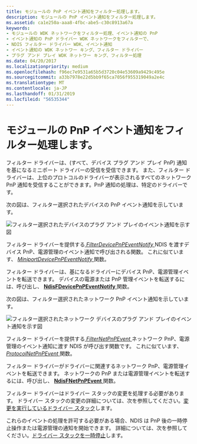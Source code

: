```yaml
---
title: モジュールの PnP イベント通知をフィルター処理します。
description: モジュールの PnP イベント通知をフィルター処理します。
ms.assetid: ca1e250a-aaa8-4fbc-abe5-c30c8913a67a
keywords:
- モジュールの WDK ネットワークをフィルター処理、イベント通知の PnP
- イベント通知の PnP ドライバー WDK ネットワークをフィルターで、
- NDIS フィルター ドライバー WDK、イベント通知
- イベント通知の WDK ネットワー キング、フィルター ドライバー
- プラグ アンド プレイ WDK ネットワー キング、フィルター処理
ms.date: 04/20/2017
ms.localizationpriority: medium
ms.openlocfilehash: f96ec7e9531a65b5d3720c04e53609a9429c495e
ms.sourcegitcommit: a33b7978e22d5bb9f65ca7056f955319049a2e4c
ms.translationtype: MT
ms.contentlocale: ja-JP
ms.lasthandoff: 01/31/2019
ms.locfileid: "56535344"
---
```

# <a name="filter-module-pnp-event-notifications"></a>モジュールの PnP イベント通知をフィルター処理します。





フィルター ドライバーは、(すべて、デバイス プラグ アンド プレイ PnP) 通知を基になるミニポート ドライバーの受信を受信できます。 また、フィルター ドライバーは、上位のプロトコルのドライバーが表示されるすべてのネットワーク PnP 通知を受信することができます。PnP 通知の処理は、特定のドライバーです。

次の図は、フィルター選択されたデバイスの PnP イベント通知を示しています。

![フィルター選択されたデバイスのプラグ アンド プレイのイベント通知を示す図](images/pnpeventfilter.png)

フィルター ドライバーを提供する[ *FilterDevicePnPEventNotify* ](https://msdn.microsoft.com/library/windows/hardware/ff549926) NDIS を渡すデバイス PnP、電源管理のイベント通知で呼び出される関数。 これに似ています、 [ *MiniportDevicePnPEventNotify* ](https://msdn.microsoft.com/library/windows/hardware/ff559369)関数。

フィルター ドライバーは、基になるドライバーにデバイス PnP、電源管理イベントを転送できます。 デバイスの電源または PnP 管理イベントを転送するには、呼び出し、 [ **NdisFDevicePnPEventNotify** ](https://msdn.microsoft.com/library/windows/hardware/ff561804)関数。

次の図は、フィルター選択されたネットワーク PnP イベント通知を示しています。

![フィルター選択されたネットワーク デバイスのプラグ アンド プレイのイベント通知を示す図](images/netpnpeventfilter.png)

フィルター ドライバーを提供する[ *FilterNetPnPEvent* ](https://msdn.microsoft.com/library/windows/hardware/ff549952)ネットワーク PnP、電源管理のイベント通知に渡す NDIS が呼び出す関数です。 これに似ています、 [ *ProtocolNetPnPEvent* ](https://msdn.microsoft.com/library/windows/hardware/ff570263)関数。

フィルター ドライバーがドライバーに関連するネットワーク PnP、電源管理イベントを転送できます。 ネットワークの PnP または電源管理イベントを転送するには、呼び出し、 [ **NdisFNetPnPEvent** ](https://msdn.microsoft.com/library/windows/hardware/ff561828)関数。

フィルター ドライバーはドライバー スタックの変更を処理する必要があります。 ドライバー スタックの変更の詳細については、次を参照してください。[変更を実行しているドライバー スタック](modifying-a-running-driver-stack.md)します。

これらのイベントの処理を許可する必要がある場合、NDIS は PnP 後の一時停止操作または電源管理の通知を開始できます。 詳細については、次を参照してください。[ドライバー スタックを一時停止](pausing-a-driver-stack.md)します。

 

 





